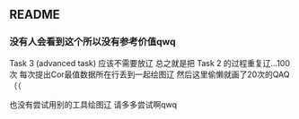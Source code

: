 ## README

### 没有人会看到这个所以没有参考价值qwq

Task 3 (advanced task) 应该不需要放辽
总之就是把 Task 2 的过程重复辽...100次
每次提出Cor最值数据所在行丢到一起绘图辽
然后这里偷懒就画了20次的QAQ（（

也没有尝试用别的工具绘图辽
请多多尝试啊qwq

